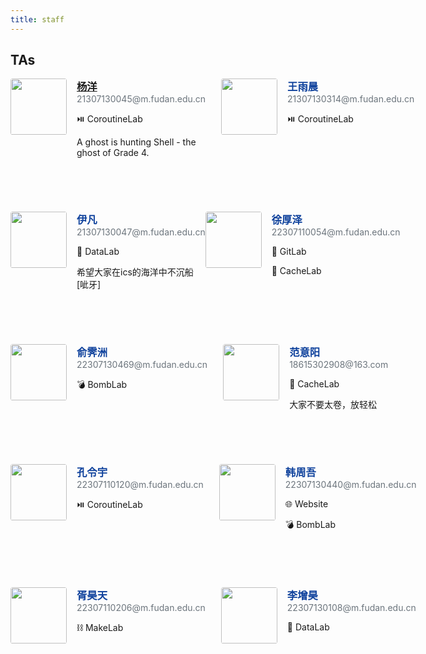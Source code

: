```yaml
---
title: staff
---
```


## TAs


<div style="display: flex; margin-bottom: 4.5rem!important;">
<div style="flex: 1; display: flex; align-self: flex-start; padding-right: 25px;">
<div><image src="yangyang.jpg" style="width: 90px; height: 90px; border-radius:4%!important; margin-right: 1rem!important;"></image></div>
<div style="flex: 1;">
  <h3 style="margin-top: 0; margin-bottom: 0rem; color: #0e419c"><a href="https://www.cameudis.com">杨洋</a></h3>
  <p style="margin-block-start: 0em; margin-block-end: 0em; font-size=14px; color: #6c757d;">21307130045@m.fudan.edu.cn</p>
  <p>⏯️ CoroutineLab</p>
  <p>A ghost is hunting Shell - the ghost of Grade 4.</p>
</div>
</div>
<div style="flex: 1; display: flex; align-self: flex-start; padding-right: 25px;">
<div><image src="yuchen.jpg" style="width: 90px; height: 90px; border-radius:4%!important; margin-right: 1rem!important;"></image></div>
<div style="flex: 1;">
  <h3 style="margin-top: 0; margin-bottom: 0rem; color: #0e419c">王雨晨</h3>
  <p style="margin-block-start: 0em; margin-block-end: 0em; font-size=14px; color: #6c757d;">21307130314@m.fudan.edu.cn</p>
  <p>⏯️ CoroutineLab</p>
</div>
</div>
</div>

<div style="display: flex; margin-bottom: 4.5rem!important; margin-top: 2rem">
<div style="flex: 1; display: flex; align-self: flex-start;">
<div><image src="yifan.jpg" style="width: 90px; height: 90px; border-radius:4%!important; margin-right: 1rem!important;"></image></div>
<div style="flex: 1;">
  <h3 style="margin-top: 0; margin-bottom: 0rem; color: #0e419c">伊凡</h3>
  <p style="margin-block-start: 0em; margin-block-end: 0em; font-size=14px; color: #6c757d;">21307130047@m.fudan.edu.cn</p>
  <p>🧮 DataLab</p>
  <p>希望大家在ics的海洋中不沉船[呲牙]</p>
</div>
</div>
<div style="flex: 1; display: flex; align-self: flex-start;">
<div><image src="houze.jpg" style="width: 90px; height: 90px; border-radius:4%!important; margin-right: 1rem!important;"></image></div>
<div style="flex: 1;">
  <h3 style="margin-top: 0; margin-bottom: 0rem; color: #0e419c">徐厚泽</h3>
  <p style="margin-block-start: 0em; margin-block-end: 0em; font-size=14px; color: #6c757d;">22307110054@m.fudan.edu.cn</p>
  <p>🔀 GitLab</p>
  <p>💾 CacheLab</p>
</div>
</div>
</div>


<div style="display: flex; margin-bottom: 4.5rem!important; margin-top: 2rem">
<div style="flex: 1; display: flex; align-self: flex-start; padding-right: 25px;">
<div><image src="jizhou.JPG" style="width: 90px; height: 90px; border-radius:4%!important; margin-right: 1rem!important;"></image></div>
<div style="flex: 1;">
  <h3 style="margin-top: 0; margin-bottom: 0rem; color: #0e419c">俞霁洲</h3>
  <p style="margin-block-start: 0em; margin-block-end: 0em; font-size=14px; color: #6c757d;">22307130469@m.fudan.edu.cn</p>
  <p>💣 BombLab</p>
</div>
</div>
<div style="flex: 1; display: flex; align-self: flex-start;">
<div><image src="yiyang.JPG" style="width: 90px; height: 90px; border-radius:4%!important; margin-right: 1rem!important;"></image></div>
<div style="flex: 1;">
  <h3 style="margin-top: 0; margin-bottom: 0rem; color: #0e419c">范意阳</h3>
  <p style="margin-block-start: 0em; margin-block-end: 0em; font-size=14px; color: #6c757d;">18615302908@163.com</p>
  <p>💾 CacheLab</p>
  <p>大家不要太卷，放轻松</p>
</div>
</div>
</div>

<div style="display: flex; margin-bottom: 4.5rem!important; margin-top: 2rem">
<div style="flex: 1; display: flex; align-self: flex-start; padding-right: 25px;">
<div><image src="lingyu.jpg" style="width: 90px; height: 90px; border-radius:4%!important; margin-right: 1rem!important;"></image></div>
<div style="flex: 1;">
  <h3 style="margin-top: 0; margin-bottom: 0rem; color: #0e419c">孔令宇</h3>
  <p style="margin-block-start: 0em; margin-block-end: 0em; font-size=14px; color: #6c757d;">22307110120@m.fudan.edu.cn</p>
  <p>⏯️ CoroutineLab</p>
</div>
</div>
<div style="flex: 1; display: flex; align-self: flex-start;">
<div><image src="zhouwu.JPG" style="width: 90px; height: 90px; border-radius:4%!important; margin-right: 1rem!important;"></image></div>
<div style="flex: 1;">
  <h3 style="margin-top: 0; margin-bottom: 0rem; color: #0e419c">韩周吾</h3>
  <p style="margin-block-start: 0em; margin-block-end: 0em; font-size=14px; color: #6c757d;">22307130440@m.fudan.edu.cn</p>
  <p>🌐 Website</p>
  <p>💣 BombLab</p>
</div>
</div>
</div>

<div style="display: flex; margin-bottom: 4.5rem!important; margin-top: 2rem">
<div style="flex: 1; display: flex; align-self: flex-start; padding-right: 25px;">
<div><image src="haotian.jpg" style="width: 90px; height: 90px; border-radius:4%!important; margin-right: 1rem!important;"></image></div>
<div style="flex: 1;">
  <h3 style="margin-top: 0; margin-bottom: 0rem; color: #0e419c">胥昊天</h3>
  <p style="margin-block-start: 0em; margin-block-end: 0em; font-size=14px; color: #6c757d;">22307110206@m.fudan.edu.cn</p>
  <p>⛓️ MakeLab</p>
</div>
</div>
<div style="flex: 1; display: flex; align-self: flex-start;">
<div><image src="zenghao.jpg" style="width: 90px; height: 90px; border-radius:4%!important; margin-right: 1rem!important;"></image></div>
<div style="flex: 1;">
  <h3 style="margin-top: 0; margin-bottom: 0rem; color: #0e419c">李增昊</h3>
  <p style="margin-block-start: 0em; margin-block-end: 0em; font-size=14px; color: #6c757d;">22307130108@m.fudan.edu.cn</p>
  <p>🧮 DataLab</p>
</div>
</div>
</div>




  <!-- <p>🧮 DataLab</p>
  <p>💣 BombLab</p>
  <p>⏯️ CoroutineLab</p>
  <p>💾 CacheLab</p>
  <p>⛓️ MakeLab</p>
  <p>💻 PJ</p> -->